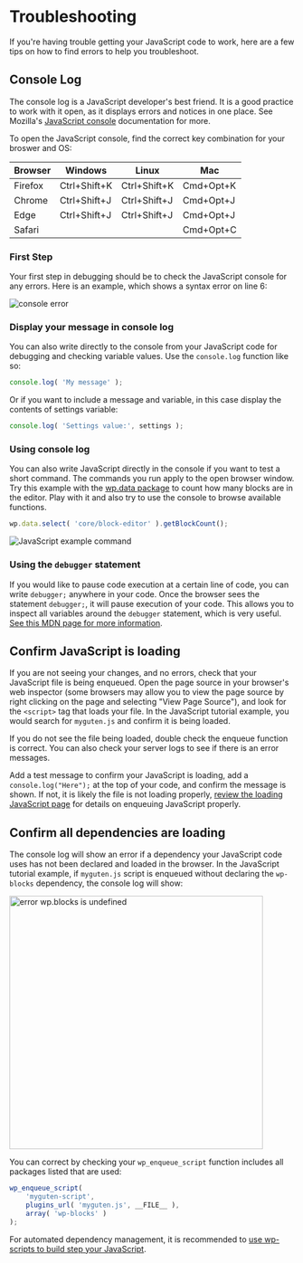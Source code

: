 # Troubleshooting

If you're having trouble getting your JavaScript code to work, here are a few tips on how to find errors to help you troubleshoot.

## Console Log

The console log is a JavaScript developer's best friend. It is a good practice to work with it open, as it displays errors and notices in one place. See Mozilla's [JavaScript console](https://developer.mozilla.org/en-US/docs/Learn/Common_questions/What_are_browser_developer_tools#The_JavaScript_console) documentation for more.

To open the JavaScript console, find the correct key combination for your broswer and OS:

| Browser | Windows      | Linux        | Mac       |
| ------- | ------------ | ------------ | --------- |
| Firefox | Ctrl+Shift+K | Ctrl+Shift+K | Cmd+Opt+K |
| Chrome  | Ctrl+Shift+J | Ctrl+Shift+J | Cmd+Opt+J |
| Edge    | Ctrl+Shift+J | Ctrl+Shift+J | Cmd+Opt+J |
| Safari  |              |              | Cmd+Opt+C |

### First Step

Your first step in debugging should be to check the JavaScript console for any errors. Here is an example, which shows a syntax error on line 6:

![console error](https://raw.githubusercontent.com/WordPress/gutenberg/HEAD/docs/assets/js-tutorial-console-log-error.png)

### Display your message in console log

You can also write directly to the console from your JavaScript code for debugging and checking variable values. Use the `console.log` function like so:

```js
console.log( 'My message' );
```

Or if you want to include a message and variable, in this case display the contents of settings variable:

```js
console.log( 'Settings value:', settings );
```

### Using console log

You can also write JavaScript directly in the console if you want to test a short command. The commands you run apply to the open browser window. Try this example with the [wp.data package](/packages/data/README.md) to count how many blocks are in the editor. Play with it and also try to use the console to browse available functions.

```js
wp.data.select( 'core/block-editor' ).getBlockCount();
```

![JavaScript example command](https://developer.wordpress.org/files/2020/07/js-console-cmd.gif)

### Using the `debugger` statement

If you would like to pause code execution at a certain line of code, you can write `debugger;` anywhere in your code. Once the browser sees the statement `debugger;`, it will pause execution of your code. This allows you to inspect all variables around the `debugger` statement, which is very useful. [See this MDN page for more information](https://developer.mozilla.org/en-US/docs/Web/JavaScript/Reference/Statements/debugger).

## Confirm JavaScript is loading

If you are not seeing your changes, and no errors, check that your JavaScript file is being enqueued. Open the page source in your browser's web inspector (some browsers may allow you to view the page source by right clicking on the page and selecting "View Page Source"), and look for the `<script>` tag that loads your file. In the JavaScript tutorial example, you would search for `myguten.js` and confirm it is being loaded.

If you do not see the file being loaded, double check the enqueue function is correct. You can also check your server logs to see if there is an error messages.

Add a test message to confirm your JavaScript is loading, add a `console.log("Here");` at the top of your code, and confirm the message is shown. If not, it is likely the file is not loading properly, [review the loading JavaScript page](/docs/how-to-guides/javascript/loading-javascript.md) for details on enqueuing JavaScript properly.

## Confirm all dependencies are loading

The console log will show an error if a dependency your JavaScript code uses has not been declared and loaded in the browser. In the JavaScript tutorial example, if `myguten.js` script is enqueued without declaring the `wp-blocks` dependency, the console log will show:

<img src="https://raw.githubusercontent.com/WordPress/gutenberg/HEAD/docs/assets/js-tutorial-error-blocks-undefined.png" width=448 title="error wp.blocks is undefined"/>

You can correct by checking your `wp_enqueue_script` function includes all packages listed that are used:

```js
wp_enqueue_script(
	'myguten-script',
	plugins_url( 'myguten.js', __FILE__ ),
	array( 'wp-blocks' )
);
```

For automated dependency management, it is recommended to [use wp-scripts to build step your JavaScript](/docs/how-to-guides/javascript/js-build-setup.md#dependency-management).
